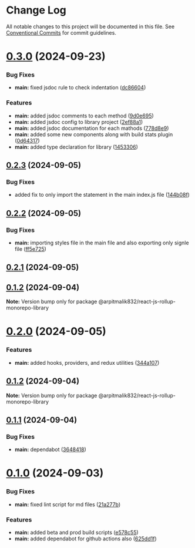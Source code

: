 # Change Log

All notable changes to this project will be documented in this file.
See [Conventional Commits](https://conventionalcommits.org) for commit guidelines.

# [0.3.0](https://github.com/arpitmalik832/react-js-rollup-library-monorepo-starter/compare/v0.2.3...v0.3.0) (2024-09-23)

### Bug Fixes

- **main:** fixed jsdoc rule to check indentation ([dc86604](https://github.com/arpitmalik832/react-js-rollup-library-monorepo-starter/commit/dc866048d8acba5d843f588d87b58ea9e1a00f3c))

### Features

- **main:** added jsdoc comments to each method ([9d0e695](https://github.com/arpitmalik832/react-js-rollup-library-monorepo-starter/commit/9d0e6951adf92c2301fca46289f0dc8fbe9421a8))
- **main:** added jsdoc config to library project ([2ef88a1](https://github.com/arpitmalik832/react-js-rollup-library-monorepo-starter/commit/2ef88a112d615b6553e824a2761c890098f55b48))
- **main:** added jsdoc documentation for each mathods ([778d8e9](https://github.com/arpitmalik832/react-js-rollup-library-monorepo-starter/commit/778d8e99250d35bc2e95b174b714ea4a3a610b1c))
- **main:** added some new components along with build stats plugin ([0d64317](https://github.com/arpitmalik832/react-js-rollup-library-monorepo-starter/commit/0d64317a2cca43000d67b46f522b156afd4f5b5a))
- **main:** added type declaration for library ([1453306](https://github.com/arpitmalik832/react-js-rollup-library-monorepo-starter/commit/1453306ebb56f4d1c74a07c24d0091120395bfad))

## [0.2.3](https://github.com/arpitmalik832/react-js-rollup-library-monorepo-starter/compare/v0.2.2...v0.2.3) (2024-09-05)

### Bug Fixes

- added fix to only import the statement in the main index.js file ([144b08f](https://github.com/arpitmalik832/react-js-rollup-library-monorepo-starter/commit/144b08f7ecca8d8c5ec75f322428d4c98b69090d))

## [0.2.2](https://github.com/arpitmalik832/react-js-rollup-library-monorepo-starter/compare/v0.2.1...v0.2.2) (2024-09-05)

### Bug Fixes

- **main:** importing styles file in the main file and also exporting only signle file ([ff5e725](https://github.com/arpitmalik832/react-js-rollup-library-monorepo-starter/commit/ff5e72585af150f2ffed1f9eb56faedf2d820d7e))

## [0.2.1](https://github.com/arpitmalik832/react-js-rollup-library-monorepo-starter/compare/v0.2.0...v0.2.1) (2024-09-05)

## [0.1.2](https://github.com/arpitmalik832/react-js-rollup-library-monorepo-starter/compare/v0.1.1...v0.1.2) (2024-09-04)

**Note:** Version bump only for package @arpitmalik832/react-js-rollup-monorepo-library

# [0.2.0](https://github.com/arpitmalik832/react-js-rollup-library-monorepo-starter/compare/v0.1.2...v0.2.0) (2024-09-05)

### Features

- **main:** added hooks, providers, and redux utilities ([344a107](https://github.com/arpitmalik832/react-js-rollup-library-monorepo-starter/commit/344a107780b706e9493a327085dba68553f979e5))

## [0.1.2](https://github.com/arpitmalik832/react-js-rollup-library-monorepo-starter/compare/v0.1.1...v0.1.2) (2024-09-04)

**Note:** Version bump only for package @arpitmalik832/react-js-rollup-monorepo-library

## [0.1.1](https://github.com/arpitmalik832/react-js-rollup-library-monorepo-starter/compare/v0.1.0...v0.1.1) (2024-09-04)

### Bug Fixes

- **main:** dependabot ([3648418](https://github.com/arpitmalik832/react-js-rollup-library-monorepo-starter/commit/36484188247c686f85cd558a74e04f5f669f1921))

# [0.1.0](https://github.com/arpitmalik832/react-js-rollup-library-monorepo-starter/compare/v0.0.1...v0.1.0) (2024-09-03)

### Bug Fixes

- **main:** fixed lint script for md files ([21a277b](https://github.com/arpitmalik832/react-js-rollup-library-monorepo-starter/commit/21a277b92d50584b90c9ef5cac9334714059b93c))

### Features

- **main:** added beta and prod build scripts ([e578c55](https://github.com/arpitmalik832/react-js-rollup-library-monorepo-starter/commit/e578c553f0c41643a99e99fc8a1d45fd40281025))
- **main:** added dependabot for github actions also ([625dd1f](https://github.com/arpitmalik832/react-js-rollup-library-monorepo-starter/commit/625dd1fea1bb62cf140d05ca8832d024ae2a43ce))
